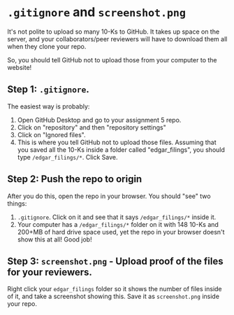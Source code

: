 # `.gitignore` and `screenshot.png`

It's not polite to upload so many 10-Ks to GitHub. It takes up space on the server, and your collaborators/peer reviewers will have to download them all when they clone your repo. 

So, you should tell GitHub not to upload those from your computer to the website!

## Step 1: `.gitignore`.

The easiest way is probably:
1. Open GitHub Desktop and go to your assignment 5 repo.
2. Click on "repository" and then "repository settings"
3. Click on "Ignored files".
4. This is where you tell GitHub not to upload those files. Assuming that you saved all the 10-Ks inside a folder called "edgar_filings", you should type `/edgar_filings/*`. Click Save.

## Step 2: Push the repo to origin

After you do this, open the repo in your browser. You should "see" two things:
1. `.gitignore`. Click on it and see that it says `/edgar_filings/*` inside it.
2. Your computer has a `/edgar_filings/*` folder on it with 148 10-Ks and 200+MB of hard drive space used, yet the repo in your browser doesn't show this at all! Good job!

## Step 3: `screenshot.png` - Upload proof of the files for your reviewers.

Right click your `edgar_filings` folder so it shows the number of files inside of it, and take a screenshot showing this. Save it as `screenshot.png` inside your repo. 
